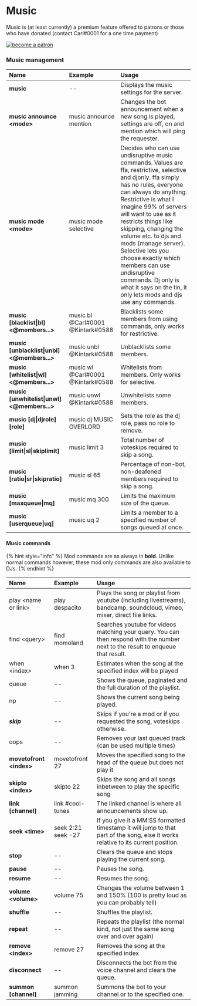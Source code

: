 # Music



Music is \(at least currently\) a premium feature offered to patrons or those who have donated \(contact Carl\#0001 for a one time payment\)

[![become a patron](https://c5.patreon.com/external/logo/become_a_patron_button.png)](https://www.patreon.com/bePatron?u=11251319)

### Music management

| Name | Example | Usage |
| :--- | :--- | :--- |
| **music** | -- | Displays the music settings for the server. |
| **music announce &lt;mode&gt;** | music announce mention | Changes the bot announcement when a new song is played, settings are off, on and mention which will ping the requester. |
| **music mode &lt;mode&gt;** | music mode selective | Decides who can use undisruptive music commands. Values are ffa, restrictive, selective and djonly. ffa simply has no rules, everyone can always do anything. Restrictive is what I imagine 99% of servers will want to use as it restricts things like skipping, changing the volume etc. to djs and mods \(manage server\). Selective lets you choose exactly which members can use undisruptive commands. Dj only is what it says on the tin, it only lets mods and djs use any commands. |
| **music \[blacklist\|bl\] &lt;@members...&gt;** | music bl @Carl\#0001 @Kintark\#0588 | Blacklists some members from using commands, only works for restrictive. |
| **music \[unblacklist\|unbl\] &lt;@members...&gt;**  | music unbl @Kintark\#0588 | Unblacklists some members. |
| **music \[whitelist\|wl\] &lt;@members...&gt;** | music wl @Carl\#0001 @Kintark\#0588 | Whitelists from members. Only works for selective. |
| **music \[unwhitelist\|unwl\] &lt;@members...&gt;** | music unwl @Kintark\#0588 | Unwhitelists some members. |
| **music \[dj\|djrole\] \[role\]** | music dj MUSIC OVERLORD | Sets the role as the dj role, pass no role to remove. |
| **music \[limit\|sl\|skiplimit\]**  | music limit 3 | Total number of voteskips required to skip a song. |
| **music \[ratio\|sr\|skipratio\]**  | music sl 65 | Percentage of non-bot, non-deafened members required to skip a song. |
| **music \[maxqueue\|mq\]**  | music mq 300 | Limits the maximum size of the queue. |
| **music \[userqueue\|uq\]**  | music uq 2 | Limits a member to a specified number of songs queued at once. |

#### Music commands

{% hint style="info" %}
Mod commands are as always in **bold**. Unlike normal commands however, these mod only commands are also available to DJs.
{% endhint %}

| Name | Example | Usage |
| :--- | :--- | :--- |
| play &lt;name or link&gt; | play despacito | Plays the song or playlist from youtube \(including livestreams\), bandcamp, soundcloud, vimeo, mixer, direct file links. |
| find &lt;query&gt; | find momoland | Searches youtube for videos matching your query. You can then respond with the number next to the result to enqueue that result. |
| when &lt;index&gt; | when 3 | Estimates when the song at the specified index will be played |
| queue | -- | Shows the queue, paginated and the full duration of the playlist. |
| np | -- | Shows the current song being played. |
| _**skip**_ | -- | Skips if you're a mod or if you requested the song, voteskips otherwise. |
| oops | -- | Removes your last queued track \(can be used multiple times\) |
| **movetofront &lt;index&gt;**  | movetofront 27 | Moves the specified song to the head of the queue but does not play it |
| **skipto &lt;index&gt;**  | skipto 22 | Skips the song and all songs inbetween to play the specific song |
| **link \[channel\]** | link \#cool-tunes | The linked channel is where all announcements show up. |
| **seek &lt;time&gt;** | seek 2:21 seek -27 | If you give it a MM:SS formatted timestamp it will jump to that part of the song, else it works relative to its current position. |
| **stop** | -- | Clears the queue and stops playing the current song. |
| **pause** | -- | Pauses the song. |
| **resume** | -- | Resumes the song. |
| **volume &lt;volume&gt;** | volume 75 | Changes the volume between 1 and 150% \(100 is pretty loud as you can probably tell\) |
| **shuffle** | -- | Shuffles the playlist. |
| **repeat** | -- | Repeats the playlist \(the normal kind, not just the same song over and over again\) |
| **remove &lt;index&gt;**  | remove 27 | Removes the song at the specified index |
| **disconnect** | -- | Disconnects the bot from the voice channel and clears the queue. |
| **summon \[channel\]** | summon jamming | Summons the bot to your channel or to the specified one. |

